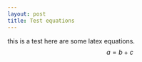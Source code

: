 ```yaml
---
layout: post
title: Test equations
---
```



this is a test
here are some latex equations.
$$ a = b + c $$
